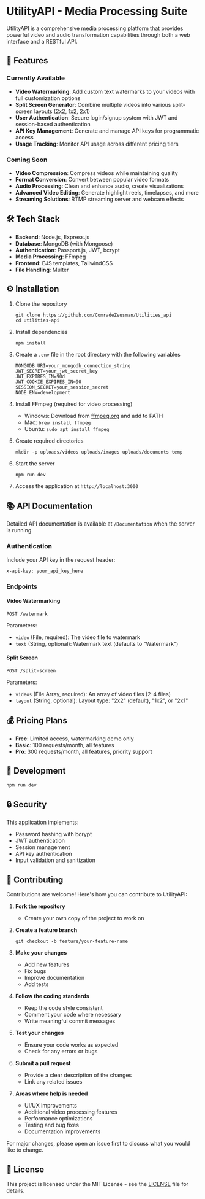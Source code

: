 # UtilityAPI - Media Processing Suite

UtilityAPI is a comprehensive media processing platform that provides powerful video and audio transformation capabilities through both a web interface and a RESTful API.

## 🚀 Features

### Currently Available

- **Video Watermarking**: Add custom text watermarks to your videos with full customization options
- **Split Screen Generator**: Combine multiple videos into various split-screen layouts (2x2, 1x2, 2x1)
- **User Authentication**: Secure login/signup system with JWT and session-based authentication
- **API Key Management**: Generate and manage API keys for programmatic access
- **Usage Tracking**: Monitor API usage across different pricing tiers

### Coming Soon

- **Video Compression**: Compress videos while maintaining quality
- **Format Conversion**: Convert between popular video formats
- **Audio Processing**: Clean and enhance audio, create visualizations
- **Advanced Video Editing**: Generate highlight reels, timelapses, and more
- **Streaming Solutions**: RTMP streaming server and webcam effects

## 🛠️ Tech Stack

- **Backend**: Node.js, Express.js
- **Database**: MongoDB (with Mongoose)
- **Authentication**: Passport.js, JWT, bcrypt
- **Media Processing**: FFmpeg
- **Frontend**: EJS templates, TailwindCSS
- **File Handling**: Multer

## ⚙️ Installation

1. Clone the repository

   ```
   git clone https://github.com/ComradeZeusman/Utilities_api
   cd utilities-api
   ```

2. Install dependencies

   ```
   npm install
   ```

3. Create a `.env` file in the root directory with the following variables

   ```
   MONGODB_URI=your_mongodb_connection_string
   JWT_SECRET=your_jwt_secret_key
   JWT_EXPIRES_IN=90d
   JWT_COOKIE_EXPIRES_IN=90
   SESSION_SECRET=your_session_secret
   NODE_ENV=development
   ```

4. Install FFmpeg (required for video processing)

   - Windows: Download from [ffmpeg.org](https://ffmpeg.org/download.html) and add to PATH
   - Mac: `brew install ffmpeg`
   - Ubuntu: `sudo apt install ffmpeg`

5. Create required directories

   ```
   mkdir -p uploads/videos uploads/images uploads/documents temp
   ```

6. Start the server

   ```
   npm run dev
   ```

7. Access the application at `http://localhost:3000`

## 📚 API Documentation

Detailed API documentation is available at `/Documentation` when the server is running.

### Authentication

Include your API key in the request header:

```
x-api-key: your_api_key_here
```

### Endpoints

#### Video Watermarking

```
POST /watermark
```

Parameters:

- `video` (File, required): The video file to watermark
- `text` (String, optional): Watermark text (defaults to "Watermark")

#### Split Screen

```
POST /split-screen
```

Parameters:

- `videos` (File Array, required): An array of video files (2-4 files)
- `layout` (String, optional): Layout type: "2x2" (default), "1x2", or "2x1"

## 💰 Pricing Plans

- **Free**: Limited access, watermarking demo only
- **Basic**: 100 requests/month, all features
- **Pro**: 300 requests/month, all features, priority support

## 🧪 Development

```
npm run dev
```

## 🔒 Security

This application implements:

- Password hashing with bcrypt
- JWT authentication
- Session management
- API key authentication
- Input validation and sanitization

## 👥 Contributing

Contributions are welcome! Here's how you can contribute to UtilityAPI:

1. **Fork the repository**

   - Create your own copy of the project to work on

2. **Create a feature branch**

   ```
   git checkout -b feature/your-feature-name
   ```

3. **Make your changes**

   - Add new features
   - Fix bugs
   - Improve documentation
   - Add tests

4. **Follow the coding standards**

   - Keep the code style consistent
   - Comment your code where necessary
   - Write meaningful commit messages

5. **Test your changes**

   - Ensure your code works as expected
   - Check for any errors or bugs

6. **Submit a pull request**

   - Provide a clear description of the changes
   - Link any related issues

7. **Areas where help is needed**
   - UI/UX improvements
   - Additional video processing features
   - Performance optimizations
   - Testing and bug fixes
   - Documentation improvements

For major changes, please open an issue first to discuss what you would like to change.

## 📝 License

This project is licensed under the MIT License - see the [LICENSE](LICENSE) file for details.
